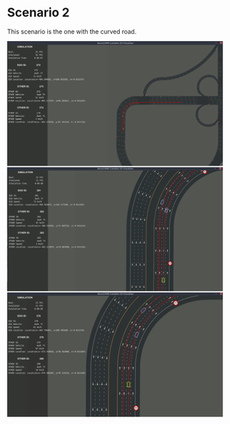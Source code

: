 # Scenario 2

This scenario is the one with the curved road.

![target speeds image](images/Screenshot%20from%202022-05-24%2021-10-30.png)
![target speeds image](images/Screenshot%20from%202022-05-24%2021-11-37.png)
![target speeds image](images/Screenshot%20from%202022-05-24%2021-11-15.png)
